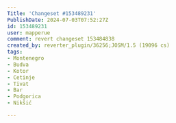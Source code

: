 ```yaml
---
Title: 'Changeset #153489231'
PublishDate: 2024-07-03T07:52:27Z
id: 153489231
user: mapperue
comment: revert changeset 153484838
created_by: reverter_plugin/36256;JOSM/1.5 (19096 cs)
tags:
- Montenegro
- Budva
- Kotor
- Cetinje
- Tivat
- Bar
- Podgorica
- Nikšić

---
```


